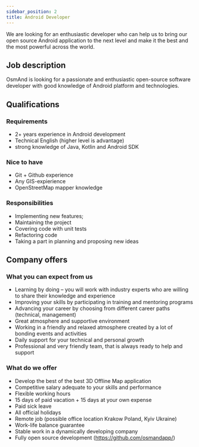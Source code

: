 ```yaml
---
sidebar_position: 2
title: Android Developer
---
```


We are looking for an enthusiastic developer who can help us to bring our open source Android application to the next level and make it the best and the most powerful across the world.

## Job description
OsmAnd is looking for a passionate and enthusiastic open-source software developer with good knowledge of Android platform and technologies.

## Qualifications

### Requirements
- 2+ years experience in Android development
- Technical English (higher level is advantage)
- strong knowledge of Java, Kotlin and Android SDK

### Nice to have
- Git + Github experience
- Any GIS-expierience
- OpenStreetMap mapper knowledge

### Responsibilities
- Implementing new features;
- Maintaining the project
- Covering code with unit tests
- Refactoring code
- Taking a part in planning and proposing new ideas

## Company offers

### What you can expect from us
- Learning by doing – you will work with industry experts who are willing to share their knowledge and experience
- Improving your skills by participating in training and mentoring programs
- Advancing your career by choosing from different career paths (technical, management)
- Great atmosphere and supportive environment
- Working in a friendly and relaxed atmosphere created by a lot of bonding events and activities
- Daily support for your technical and personal growth
- Professional and very friendly team, that is always ready to help and support

### What do we offer
- Develop the best of the best 3D Offline Map application
- Competitive salary adequate to your skills and performance
- Flexible working hours
- 15 days of paid vacation + 15 days at your own expense
- Paid sick leave
- All official holidays
- Remote job (possible office location Krakow Poland, Kyiv Ukraine)
- Work-life balance guarantee
- Stable work in a dynamically developing company
- Fully open source development (https://github.com/osmandapp/)

